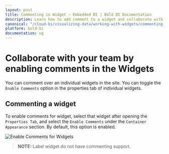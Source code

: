```yaml
---
layout: post
title: Commenting in Widget – Embedded BI | Bold BI Documentation
description: Learn how to add comment to a widget and collaborate with your team through user mentions in Bold BI Embedded dashboard.
canonical: "/cloud-bi/visualizing-data/working-with-widgets/commenting-widget/"
platform: bold-bi
documentation: ug
---
```


# Collaborate with your team by enabling comments in the Widgets

You can comment over an individual widgets in the site. You can toggle the `Enable Comments` option in the properties tab of individual widgets.

## Commenting a widget

To enable comments for widget, select that widget after opening the `Properties Tab`, and select the `Enable Comments` under the `Container Appearance` section. By default, this option is enabled.

![Enable Comments for Widgets](/bold-bi-docs/static/assets/embedded/visualizing-data/working-with-widgets/images/enable-comments.PNG)

> **NOTE:**  Label widget do not have commenting support.
